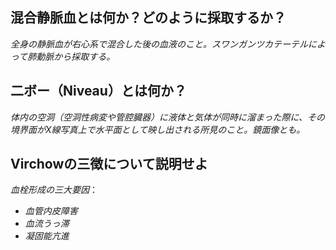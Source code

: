 ## 混合静脈血とは何か？どのように採取するか？
*全身の静脈血が右心系で混合した後の血液のこと。スワンガンツカテーテルによって肺動脈から採取する。*

## 二ボー（Niveau）とは何か？
*体内の空洞（空洞性病変や管腔臓器）に液体と気体が同時に溜まった際に、その境界面がX線写真上で水平面として映し出される所見のこと。鏡面像とも。*

## Virchowの三徴について説明せよ
*血栓形成の三大要因*：
- *血管内皮障害*
- *血流うっ滞*
- *凝固能亢進*


